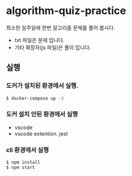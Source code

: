 # algorithm-quiz-practice

최소한 일주일에 한번 알고리즘 문제를 풀어 봅시다.

- txt 파일은 문제 입니다.
- 기타 확장자(js 파일)은 풀이 입니다.

## 실행

### 도커가 설치된 환경에서 실행.

```bash
$ docker-compose up -d
```

### 도커 설치 안된 환경에서 실행

- vscode
- vscode extention. jest

### cli 환경에서 실행

```shell
$ npm install
$ npm start
```
